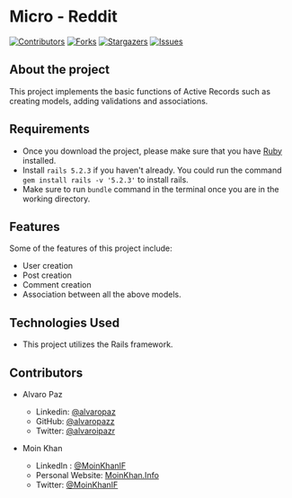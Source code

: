 # Micro - Reddit

[![Contributors][contributors-shield]][contributors-url]
[![Forks][forks-shield]][forks-url]
[![Stargazers][stars-shield]][stars-url]
[![Issues][issues-shield]][issues-url]

## About the project

This project implements the basic functions of Active Records such as creating models, adding validations and associations.

## Requirements

- Once you download the project, please make sure that you have [Ruby](https://www.ruby-lang.org/en/) installed.
- Install `rails 5.2.3` if you haven't already. You could run the command `gem install rails -v '5.2.3'` to install rails.
- Make sure to run `bundle` command in the terminal once you are in the working directory.

## Features

Some of the features of this project include:

- User creation
- Post creation
- Comment creation
- Association between all the above models.

## Technologies Used

- This project utilizes the Rails framework.

<!-- 

## Testing

## Test Output

-->

## Contributors

- Alvaro Paz
  - Linkedin: [@alvaropaz](https://linkedin.com/in/alvaropaz/)
  - GitHub: [@alvaropazz](https://github.com/alvaropazz)
  - Twitter: [@alvaroipazr](https://twitter.com/alvaroipazr)

- Moin Khan
  - LinkedIn : [@MoinKhanIF](https://www.linkedin.com/in/moinkhanif/)
  - Personal Website: [MoinKhan.Info](https://moinkhan.info)
  - Twitter: [@MoinKhanIF](https://twitter.com/MoinKhanIF)
  
<!-- MARKDOWN LINKS & IMAGES -->

[contributors-shield]: https://img.shields.io/github/contributors/alvaropazz/micro-reddit.svg?style=flat-square
[contributors-url]: https://github.com/alvaropazz/micro-reddit/graphs/contributors
[forks-shield]: https://img.shields.io/github/forks/alvaropazz/micro-reddit.svg?style=flat-square
[forks-url]: https://github.com/alvaropazz/micro-reddit/network/members
[stars-shield]: https://img.shields.io/github/stars/alvaropazz/micro-reddit.svg?style=flat-square
[stars-url]: https://github.com/alvaropazz/micro-reddit/stargazers
[issues-shield]: https://img.shields.io/github/issues/alvaropazz/micro-reddit.svg?style=flat-square
[issues-url]: https://github.com/alvaropazz/micro-reddit/issues
